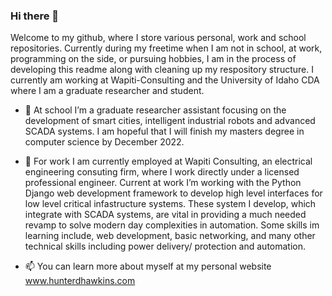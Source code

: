 ### Hi there 👋

Welcome to my github, where I store various personal, work and school repositories. Currently during my freetime when I am not in school, at work, programming on the side, or pursuing hobbies, I am in the process of developing this readme along with cleaning up my respository structure. I currently am working at Wapiti-Consulting and the University of Idaho CDA where I am a graduate researcher and student.

- 🌱 At school I’m a graduate researcher assistant focusing on the development of smart cities, intelligent industrial robots and advanced SCADA systems. I am hopeful that I will finish my masters degree in computer science by December 2022.

 - 🔭 For work I am currently employed at Wapiti Consulting, an electrical engineering consuting firm, where I work directly under a licensed professional engineer. Current at work I’m working with the Python Django web development framework to develop high level interfaces for low level critical infastructure systems. These system I develop, which integrate with SCADA systems, are vital in providing a much needed revamp to solve modern day complexities in automation. Some skills im learning include, web development, basic networking, and many other technical skills including power delivery/ protection and automation.
 
- 📫 You can learn more about myself at my personal website www.hunterdhawkins.com

<!--
**hunterdhawkins/hunterdhawkins** is a ✨ _special_ ✨ repository because its `README.md` (this file) appears on your GitHub profile.

Here are some ideas to get you started:

- 🔭 I’m currently working on ...
- 🌱 I’m currently learning ...
- 👯 I’m looking to collaborate on ...
- 🤔 I’m looking for help with ...
- 💬 Ask me about ...
- 📫 How to reach me: ...
- 😄 Pronouns: ...
- ⚡ Fun fact: ...
-->
